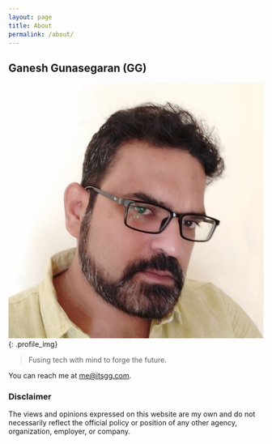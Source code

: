 ```yaml
---
layout: page
title: About
permalink: /about/
---
```


## Ganesh Gunasegaran (GG)

![GG alt >](/assets/images/gg.jpg){: .profile_img}

> Fusing tech with mind to forge the future.

You can reach me at [me@itsgg.com](mailto:me@itsgg.com?subject=Web%20Contact).

### Disclaimer

The views and opinions expressed on this website are my own and do not necessarily reflect the official policy or position of any other agency, organization, employer, or company.
